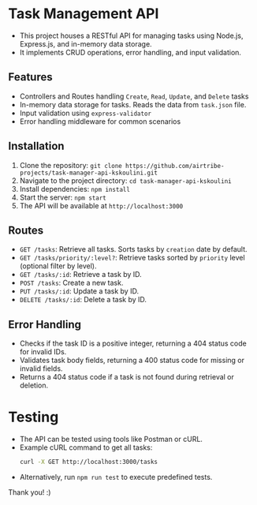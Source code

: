 Task Management API
====================
- This project houses a RESTful API for managing tasks using Node.js, Express.js, and in-memory data storage.
- It implements CRUD operations, error handling, and input validation.

## Features
- Controllers and Routes handling `Create`, `Read`, `Update`, and `Delete` tasks
- In-memory data storage for tasks. Reads the data from `task.json` file.
- Input validation using `express-validator`
- Error handling middleware for common scenarios

## Installation
1. Clone the repository: `git clone https://github.com/airtribe-projects/task-manager-api-kskoulini.git`
2. Navigate to the project directory: `cd task-manager-api-kskoulini`
3. Install dependencies: `npm install`
4. Start the server: `npm start`
5. The API will be available at `http://localhost:3000`

## Routes
- `GET /tasks`: Retrieve all tasks. Sorts tasks by `creation` date by default.
- `GET /tasks/priority/:level?`: Retrieve tasks sorted by `priority` level (optional filter by level).
- `GET /tasks/:id`: Retrieve a task by ID.
- `POST /tasks`: Create a new task.
- `PUT /tasks/:id`: Update a task by ID.
- `DELETE /tasks/:id`: Delete a task by ID.

## Error Handling
- Checks if the task ID is a positive integer, returning a 404 status code for invalid IDs.
- Validates task body fields, returning a 400 status code for missing or invalid fields.
- Returns a 404 status code if a task is not found during retrieval or deletion.

# Testing
- The API can be tested using tools like Postman or cURL.
- Example cURL command to get all tasks:
  ```bash
  curl -X GET http://localhost:3000/tasks
  ```
- Alternatively, run `npm run test` to execute predefined tests.

Thank you! :)



